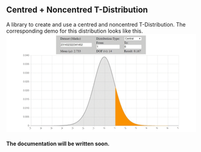 ## Centred + Noncentred T-Distribution
A library to create and use a centred and noncentred T-Distribution.
The corresponding demo for this distribution looks like this.
![Binomial-Distribution](/doc/media/distribution_illustration/t_distribution.gif)
#### The documentation will be written soon.